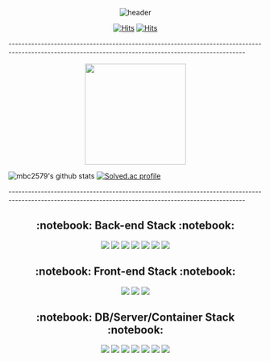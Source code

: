 <div align = "center">
 
![header](https://capsule-render.vercel.app/api?type=cylinder&color=ffffff&height=80&section=header&text=ExerciseDeveloper&fontColor=000000&fontSize=45&animation=fadeIn&fontAlignY=30)


[![Hits](https://hits.seeyoufarm.com/api/count/incr/badge.svg?url=https%3A%2F%2Fgithub.com%2Fmbc2579&count_bg=%23000000&title_bg=%23000000&icon=github.svg&icon_color=%23FFFFFF&title=github&edge_flat=false)](https://github.com/mbc2579) [![Hits](https://hits.seeyoufarm.com/api/count/incr/badge.svg?url=https%3A%2F%2Fmbc2579.tistory.com&count_bg=%23000000&title_bg=%23000000&icon=blogger.svg&icon_color=%23FFFFFF&title=TISTORY&edge_flat=false)](https://mbc2579.tistory.com/)



</div>

<h> -------------------------------------------------------------------------------------------------------------------------------------------------------</h>

<div align = "center">
 <img src="https://search.pstatic.net/common/?src=http%3A%2F%2Fblogfiles.naver.net%2FMjAyMTA4MTFfMzIg%2FMDAxNjI4NjQ0MDMyMTg2.SMhtwyxUlAya9a4jR1Ek3MQr9bXT9OqJceMkYJMJeV8g.DOYZExBOTHHFabQgFZpDVJXwp7fcsF94twHmyzSpK6sg.PNG.basicspace11%2F6.PNG&type=sc960_832" height="200" width"200"> 
</div>

![mbc2579's github stats](https://github-readme-stats.vercel.app/api?username=mbc2579&show_icons=true) [![Solved.ac profile](http://mazassumnida.wtf/api/v2/generate_badge?boj=mbc2579)](https://solved.ac/mbc2579)

<h> -------------------------------------------------------------------------------------------------------------------------------------------------------</h>

<div align = "center">

 <h2>:notebook: Back-end Stack :notebook:</h2>


<img src="https://img.shields.io/badge/JAVA-ffffff?style=for-the-badge&logo=java&logoColor=black">
<img src="https://img.shields.io/badge/Spring-ffffff?style=for-the-badge&logo=Spring&logoColor=black">
<img src="https://img.shields.io/badge/SpringBoot-ffffff?style=for-the-badge&logo=SpringBoot&logoColor=black">
<img src="https://img.shields.io/badge/Eclipse-ffffff?style=for-the-badge&logo=Eclipse%20IDE&logoColor=black">
<img src="https://img.shields.io/badge/Python-ffffff?style=for-the-badge&logo=Python&logoColor=black">
<img src="https://img.shields.io/badge/Flask-ffffff?style=for-the-badge&logo=Flask&logoColor=black">
<img src="https://img.shields.io/badge/VisualStudioCode-ffffff?style=for-the-badge&logo=VisualStudioCode&logoColor=black">
  

<br>
  
<h2>:notebook: Front-end Stack :notebook:</h2>

<img src="https://img.shields.io/badge/HTML5-ffffff?style=for-the-badge&logo=HTML5&logoColor=black">
<img src="https://img.shields.io/badge/CSS3-ffffff?style=for-the-badge&logo=CSS3&logoColor=black">
<img src="https://img.shields.io/badge/jQuery-ffffff?style=for-the-badge&logo=jQuery&logoColor=black">
 
<br>
 
<h2>:notebook: DB/Server/Container Stack :notebook:</h2>
<img src="https://img.shields.io/badge/MySQL-ffffff?style=for-the-badge&logo=MySQL&logoColor=black">
<img src="https://img.shields.io/badge/MongoDB-ffffff?style=for-the-badge&logo=MongoDB&logoColor=black">
<img src="https://img.shields.io/badge/ApacheTomcat-ffffff?style=for-the-badge&logo=ApacheTomcat&logoColor=black">
<img src="https://img.shields.io/badge/Nginx-ffffff?style=for-the-badge&logo=Nginx&logoColor=black">
<img src="https://img.shields.io/badge/Amazon AWS-ffffff?style=for-the-badge&logo=Amazon AWS&logoColor=black">
<img src="https://img.shields.io/badge/Docker-ffffff?style=for-the-badge&logo=Docker&logoColor=black">
<img src="https://img.shields.io/badge/Kubernetes-ffffff?style=for-the-badge&logo=Kubernetes&logoColor=black">

</div>
